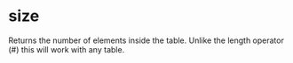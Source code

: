 # size

Returns the number of elements inside the table. Unlike the length operator (#) this will work with any table.
